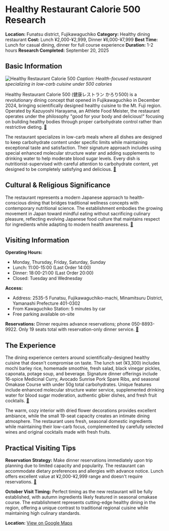 # Healthy Restaurant Calorie 500 Research

**Location:** Funatsu district, Fujikawaguchiko
**Category:** Healthy dining restaurant
**Cost:** Lunch ¥2,000-¥2,999, Dinner ¥6,000-¥7,999
**Best Time:** Lunch for casual dining, dinner for full course experience
**Duration:** 1-2 hours
**Research Completed:** September 20, 2025

## Basic Information

![Healthy Restaurant Calorie 500](https://upload.wikimedia.org/wikipedia/commons/thumb/6/6c/230728_Kissako_Jugemu_Hiraizumi_Iwate_pref_Japan06s3.jpg/800px-230728_Kissako_Jugemu_Hiraizumi_Iwate_pref_Japan06s3.jpg)
*Caption: Health-focused restaurant specializing in low-carb cuisine under 500 calories*

Healthy Restaurant Calorie 500 (健康レストラン かろり500) is a revolutionary dining concept that opened in Fujikawaguchiko in December 2024, bringing scientifically designed healthy cuisine to the Mt. Fuji region. Operated by Kazuyoshi Harayama, an Athlete Food Meister, the restaurant operates under the philosophy "good for your body and delicious!" focusing on building healthy bodies through proper carbohydrate control rather than restrictive dieting. [🔗](https://www.porta-y.jp/175734)

The restaurant specializes in low-carb meals where all dishes are designed to keep carbohydrate content under specific limits while maintaining exceptional taste and satisfaction. Their signature approach includes using special enhanced molecular structure water and adding supplements to drinking water to help moderate blood sugar levels. Every dish is nutritionist-supervised with careful attention to carbohydrate content, yet designed to be completely satisfying and delicious. [🔗](https://tabelog.com/en/yamanashi/A1903/A190303/19013884/)

## Cultural & Religious Significance

The restaurant represents a modern Japanese approach to health-conscious dining that bridges traditional wellness concepts with contemporary nutritional science. The establishment embodies the growing movement in Japan toward mindful eating without sacrificing culinary pleasure, reflecting evolving Japanese food culture that maintains respect for ingredients while adapting to modern health awareness. [🔗](https://hitosara.com/0031713369/)

## Visiting Information

**Operating Hours:**
- Monday, Thursday, Friday, Saturday, Sunday
- Lunch: 11:00-15:00 (Last Order 14:00)
- Dinner: 18:00-21:00 (Last Order 20:00)
- Closed: Tuesday and Wednesday

**Access:**
- Address: 2535-5 Funatsu, Fujikawaguchiko-machi, Minamitsuru District, Yamanashi Prefecture 401-0302
- From Kawaguchiko Station: 5 minutes by car
- Free parking available on-site

**Reservations:** Dinner requires advance reservations; phone 050-8893-9922. Only 19 seats total with reservation-only dinner service. [🔗](https://tabelog.com/en/yamanashi/A1903/A190303/19013884/)

## The Experience

The dining experience centers around scientifically-designed healthy cuisine that doesn't compromise on taste. The lunch set (¥3,300) includes mochi barley rice, homemade smoothie, fresh salad, black vinegar pickles, caponata, potage soup, and beverage. Signature dinner offerings include 16-spice Medicinal Curry, Avocado Sunrise Pork Spare Ribs, and seasonal Omakase Course with under 50g total carbohydrates. Unique features include enhanced molecular structure water service, supplemented drinking water for blood sugar moderation, authentic gibier dishes, and fresh fruit cocktails. [🔗](https://www.porta-y.jp/175734)

The warm, cozy interior with dried flower decorations provides excellent ambiance, while the small 19-seat capacity creates an intimate dining atmosphere. The restaurant uses fresh, seasonal domestic ingredients while maintaining their low-carb focus, complemented by carefully selected wines and original cocktails made with fresh fruits.

## Practical Visiting Tips

**Reservation Strategy:** Make dinner reservations immediately upon trip planning due to limited capacity and popularity. The restaurant can accommodate dietary preferences and allergies with advance notice. Lunch offers excellent value at ¥2,000-¥2,999 range and doesn't require reservations. [🔗](https://www.porta-y.jp/175734)

**October Visit Timing:** Perfect timing as the new restaurant will be fully established, with autumn ingredients likely featured in seasonal omakase course. The establishment represents cutting-edge healthy dining in the region, offering a unique contrast to traditional regional cuisine while maintaining high culinary standards.

**Location:** [View on Google Maps](https://maps.google.com/maps?q=2535-5+Funatsu,+Fujikawaguchiko-machi,+Minamitsuru+District,+Yamanashi+Prefecture+401-0302)